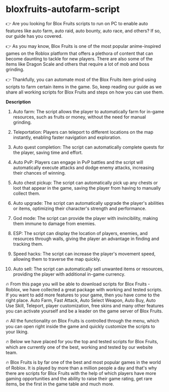 # bloxfruits-autofarm-script

👉 Are you looking for Blox Fruits scripts to run on PC to enable auto features like auto farm, auto raid, auto bounty, auto race, and others? If so, our guide has you covered.

👉 As you may know, Blox Fruits is one of the most popular anime-inspired games on the Roblox platform that offers a plethora of content that can become daunting to tackle for new players. There are also some of the items like Dragon Scale and others that require a lot of mob and boss grinding.

👉 Thankfully, you can automate most of the Blox Fruits item grind using scripts to farm certain items in the game. So, keep reading our guide as we share all working scripts for Blox Fruits and steps on how you can use them.

**Description**

1. Auto farm: The script allows the player to automatically farm for in-game resources, such as fruits or money, without the need for manual grinding.

2. Teleportation: Players can teleport to different locations on the map instantly, enabling faster navigation and exploration.

3. Auto quest completion: The script can automatically complete quests for the player, saving time and effort.

4. Auto PvP: Players can engage in PvP battles and the script will automatically execute attacks and dodge enemy attacks, increasing their chances of winning.

5. Auto chest pickup: The script can automatically pick up any chests or loot that appear in the game, saving the player from having to manually collect them.

6. Auto upgrade: The script can automatically upgrade the player's abilities or items, optimizing their character's strength and performance.

7. God mode: The script can provide the player with invincibility, making them immune to damage from enemies.

8. ESP: The script can display the location of players, enemies, and resources through walls, giving the player an advantage in finding and tracking them.

9. Speed hacks: The script can increase the player's movement speed, allowing them to traverse the map quickly.

10. Auto sell: The script can automatically sell unwanted items or resources, providing the player with additional in-game currency.

🔥 From this page you will be able to download scripts for Blox Fruits - Roblox, we have collected a great package with working and tested scripts. If you want to add more features to your game, then you have come to the right place. Auto Farm, Fast Attack, Auto Select Weapon, Auto Buy, Auto Use Skill, Teleport, player customization, free skins and many other features you can activate yourself and be a leader on the game server of Blox Fruits.

🔥 All the functionality on Blox Fruits is controlled through the menu, which you can open right inside the game and quickly customize the scripts to your liking. 

🔥 Below we have placed for you the top and tested scripts for Blox Fruits, which are currently one of the best, working and tested by our website team.

🔥 Blox Fruits is by far one of the best and most popular games in the world of Roblox. It is played by more than a million people a day and that's why there are scripts for Blox Fruits with the help of which players have more gaming opportunities and the ability to raise their game rating, get rare items, be the first in the game table and much more.

